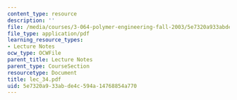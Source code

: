 ```yaml
---
content_type: resource
description: ''
file: /media/courses/3-064-polymer-engineering-fall-2003/5e7320a933abde4c594a14768854a770_lec_34.pdf
file_type: application/pdf
learning_resource_types:
- Lecture Notes
ocw_type: OCWFile
parent_title: Lecture Notes
parent_type: CourseSection
resourcetype: Document
title: lec_34.pdf
uid: 5e7320a9-33ab-de4c-594a-14768854a770
---
```

